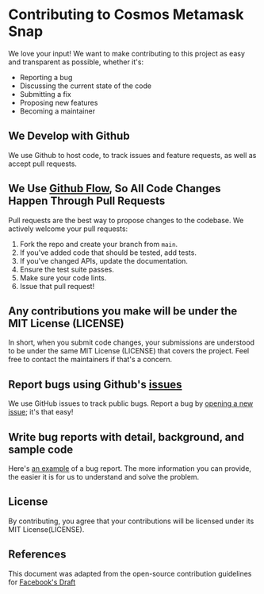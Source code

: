 # Contributing to Cosmos Metamask Snap

We love your input! We want to make contributing to this project as easy and transparent as possible, whether it's:

- Reporting a bug
- Discussing the current state of the code
- Submitting a fix
- Proposing new features
- Becoming a maintainer

## We Develop with Github
We use Github to host code, to track issues and feature requests, as well as accept pull requests.

## We Use [Github Flow](https://guides.github.com/introduction/flow/index.html), So All Code Changes Happen Through Pull Requests
Pull requests are the best way to propose changes to the codebase. We actively welcome your pull requests:

1. Fork the repo and create your branch from `main`.
2. If you've added code that should be tested, add tests.
3. If you've changed APIs, update the documentation.
4. Ensure the test suite passes.
5. Make sure your code lints.
6. Issue that pull request!

## Any contributions you make will be under the MIT License (LICENSE)
In short, when you submit code changes, your submissions are understood to be under the same MIT License (LICENSE) that covers the project. Feel free to contact the maintainers if that's a concern.

## Report bugs using Github's [issues](https://github.com/cosmos/snap/issues)
We use GitHub issues to track public bugs. Report a bug by [opening a new issue](https://github.com/cosmos/snap/issues); it's that easy!

## Write bug reports with detail, background, and sample code
Here's [an example](http://stackoverflow.com/q/12488905/180626) of a bug report. The more information you can provide, the easier it is for us to understand and solve the problem.

## License
By contributing, you agree that your contributions will be licensed under its MIT License(LICENSE).

## References
This document was adapted from the open-source contribution guidelines for [Facebook's Draft](https://github.com/facebook/draft-js/blob/master/CONTRIBUTING.md)
